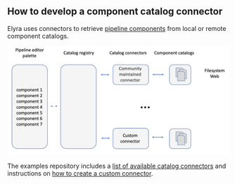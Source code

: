 <!--
{% comment %}
Copyright 2018-2023 Elyra Authors

Licensed under the Apache License, Version 2.0 (the "License");
you may not use this file except in compliance with the License.
You may obtain a copy of the License at

http://www.apache.org/licenses/LICENSE-2.0

Unless required by applicable law or agreed to in writing, software
distributed under the License is distributed on an "AS IS" BASIS,
WITHOUT WARRANTIES OR CONDITIONS OF ANY KIND, either express or implied.
See the License for the specific language governing permissions and
limitations under the License.
{% endcomment %}
-->

## How to develop a component catalog connector

Elyra uses connectors to retrieve [pipeline components](../user_guide/pipeline-components.md) from local or remote component catalogs.

![Components, connectors, and catalogs](../images/developer_guide/pipeline-component-connectors/component-catalogs.png)

The examples repository includes a [list of available catalog connectors](https://github.com/elyra-ai/examples/tree/main/component-catalog-connectors) and instructions on [how to create a custom connector](https://github.com/elyra-ai/examples/tree/main/component-catalog-connectors/build-a-custom-connector.md).
